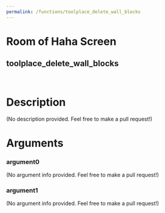 ```yaml
---
permalink: /functions/toolplace_delete_wall_blocks
---
```

# Room of Haha Screen  
## toolplace_delete_wall_blocks  
&nbsp;  
# Description  
(No description provided. Feel free to make a pull request!) 
&nbsp;  
# Arguments
### argument0
(No argument info provided. Feel free to make a pull request!)
&nbsp;  
### argument1
(No argument info provided. Feel free to make a pull request!)
&nbsp;  


